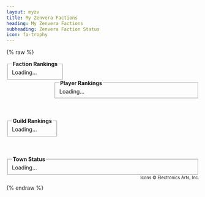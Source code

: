 ```yaml
---
layout: myzv
title: My Zenvera Factions
heading: My Zenvera Factions
subheading: Zenvera Faction Status
icon: fa-trophy
---
```

{% raw %}
<div style="float: left;">
<fieldset>
<legend><strong>Faction Rankings</strong></legend>
<div id="faction-rankings">Loading...</div>
</fieldset>
</div>
<div style="float: right; width: 380px;">
<fieldset>
<legend><strong>Player Rankings</strong></legend>
<div id="faction-player-rankings">Loading...</div>
</fieldset>
</div>
<div style="float: left; margin-top: 50px;">
<fieldset>
<legend><strong>Guild Rankings</strong></legend>
<div id="faction-guild-rankings">Loading...</div>
</fieldset>
</div>
<div style="clear: both; position: relative; top: 50px;">
<fieldset>
<legend><strong>Town Status</strong></legend>
<div id="town-status">Loading...</div>
</fieldset>
</div>
<p style="clear: both; text-align: right; margin-top: 50px; font-size: 80%;">Icons &copy; Electronics Arts, Inc.</p>
<script>$.get('https://myzv.herokuapp.com/faction-rankings.php', function( data ) { $( '#faction-rankings' ).html( data ); });</script>
<script>$.get('https://myzv.herokuapp.com/faction-player-rankings.php', function( data ) { $( '#faction-player-rankings' ).html( data ); });</script>
<script>$.get('https://myzv.herokuapp.com/faction-guild-rankings.php', function( data ) { $( '#faction-guild-rankings' ).html( data ); });</script>
<script>$.get('https://myzv.herokuapp.com/faction-town-status.php', function( data ) { $( '#town-status' ).html( data ); });</script>
{% endraw %}